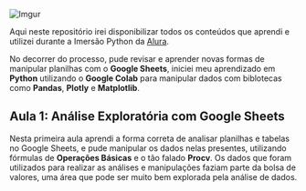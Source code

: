 ![Imgur](https://i.imgur.com/2OBWbfV.png)

Aqui neste repositório irei disponibilizar todos os conteúdos que aprendi e utilizei durante a Imersão Python da [Alura](https://www.alura.com.br/).

No decorrer do processo, pude revisar e aprender novas formas de manipular planilhas com o **Google Sheets**, iniciei meu aprendizado em **Python** utilizando o **Google Colab** para manipular dados com biblotecas como **Pandas**, **Plotly** e **Matplotlib**.

## Aula 1: Análise Exploratória com Google Sheets

Nesta primeira aula aprendi a forma correta de analisar planilhas e tabelas no Google Sheets, e pude manipular os dados nelas presentes, utilizando fórmulas de **Operações Básicas** e o tão falado **Procv**. Os dados que foram utilizados para realizar as análises e manipulações faziam parte da bolsa de valores, uma área que pode ser muito bem explorada pela análise de dados.

